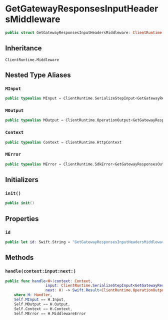# GetGatewayResponsesInputHeadersMiddleware

``` swift
public struct GetGatewayResponsesInputHeadersMiddleware: ClientRuntime.Middleware 
```

## Inheritance

`ClientRuntime.Middleware`

## Nested Type Aliases

### `MInput`

``` swift
public typealias MInput = ClientRuntime.SerializeStepInput<GetGatewayResponsesInput>
```

### `MOutput`

``` swift
public typealias MOutput = ClientRuntime.OperationOutput<GetGatewayResponsesOutputResponse>
```

### `Context`

``` swift
public typealias Context = ClientRuntime.HttpContext
```

### `MError`

``` swift
public typealias MError = ClientRuntime.SdkError<GetGatewayResponsesOutputError>
```

## Initializers

### `init()`

``` swift
public init() 
```

## Properties

### `id`

``` swift
public let id: Swift.String = "GetGatewayResponsesInputHeadersMiddleware"
```

## Methods

### `handle(context:input:next:)`

``` swift
public func handle<H>(context: Context,
                  input: ClientRuntime.SerializeStepInput<GetGatewayResponsesInput>,
                  next: H) -> Swift.Result<ClientRuntime.OperationOutput<GetGatewayResponsesOutputResponse>, MError>
    where H: Handler,
    Self.MInput == H.Input,
    Self.MOutput == H.Output,
    Self.Context == H.Context,
    Self.MError == H.MiddlewareError
```
